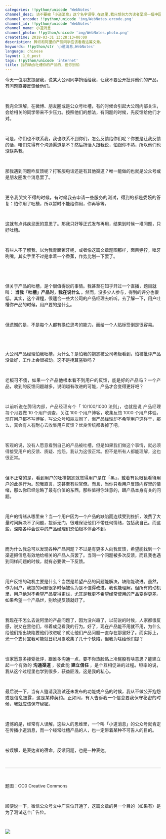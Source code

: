 ```yaml
---
categories: !!python/unicode 'WebNotes'
channel_desc: 请不要被「小道消息」这个名字误导.在这里,我只想努力为读者呈现一幅中国互联网的清明上河图.
channel_ercode: !!python/unicode 'img/WebNotes.ercode.png'
channel_id: !!python/unicode 'WebNotes'
channel_name: 小道消息
channel_photo: !!python/unicode 'img/WebNotes.photo.png'
createtime: 2018-03-31 13:28:13+00:00
description: 腾讯和阿里的产品同学应该看看这篇文章。
keywords: !!python/str '小道消息,WebNotes'
language: chinese
layout: 1_0_post
tags: !!python/unicode 'internet'
title: 我的确会吐槽你的产品的，但你别怕
---
```

<div class="rich_media_content" id="js_content">
<p style="text-align: justify;">
         今天一位朋友提醒我，说某大公司同学捎话给我，让我不要公开批评他们的产品，有问题直接反馈给他们。
         <br/>
</p>
<p>
<br/>
</p>
<p style="text-align: justify;">
         我完全理解，在微博、朋友圈或是公众号吐槽，有的时候会引起大公司内部关注，会给相关的同学带来不少压力。按照他们的想法，有问题的时候，先反馈给他们才对。
        </p>
<p>
<br/>
</p>
<p style="text-align: justify;">
         可是，你们也不联系我，我也联系不到你们，怎么反馈给你们呢？你要是让我反馈的话，咱们先得有个沟通渠道是不？然后捎话人跟我说，怕跟你不熟，所以他们也没联系我。
        </p>
<p>
<br/>
</p>
<p style="text-align: justify;">
         那我遇到问题咋反馈呢？打客服电话还是有其他渠道？唯一能做的也就是公众号或是朋友圈发个消息罢了。
        </p>
<p>
<br/>
</p>
<p style="text-align: justify;">
         更令我哭笑不得的时候，有时候我去申请一些服务的测试，得到的都是委婉的答复：怕你用了吐槽，所以暂时不能给你用，你再等等。
        </p>
<p>
<br/>
</p>
<p style="text-align: justify;">
         这就有点讳疾忌医的意思了。那我只好等正式发布再用，结果到时候一堆问题，只好吐槽。
        </p>
<p style="text-align: justify;">
<br/>
</p>
<p style="text-align: justify;">
         有些人不了解我，以为我青面獠牙呢，或者像这篇文章题图那样，面目狰狞，呲牙咧嘴，其实手里不过是拿着一个香蕉，作势比划一下罢了。
        </p>
<p style="text-align: justify;">
<br/>
</p>
<p style="text-align: justify;">
<mpcpc class="js_cpc_area res_iframe cpc_iframe" data-category_id_list="48|26|1|27|28|45|39|41|5|7|37|22|40|47|36|16|42" js_editor_cpcad="" src="/cgi-bin/readtemplate?t=tmpl/cpc_tmpl">
</mpcpc>
</p>
<p>
<span style="text-align: justify;">
<br/>
</span>
</p>
<p>
<span style="text-align: justify;">
          但关于产品的吐槽，是个很值得说的事情。我甚至在知乎开过一个直播，题目就叫：
         </span>
<strong style="text-align: justify;">
          当我「吐槽」产品时，我在说什么
         </strong>
<span style="text-align: justify;">
          。然而，没多少人参与，得到的评分也很低。其实，这个课程，很适合一些大公司的产品经理去听听。去了解一下，用户吐槽你产品的时候，用户要的是什么。
         </span>
<br/>
</p>
<p>
<br/>
</p>
<p style="text-align: justify;">
         但遗憾的是，不是每个人都有换位思考的能力，而给一个人贴标签倒是很容易。
        </p>
<h3 class="r" style="font-size: 18px;overflow: hidden;text-overflow: ellipsis;color: rgb(34, 34, 34);font-family: Roboto, arial, sans-serif;font-variant-ligatures: normal;orphans: 2;widows: 2;background-color: rgb(255, 255, 255);text-align: justify;">
</h3>
<p style="white-space: normal;">
<br/>
</p>
<p style="white-space: normal;text-align: justify;">
         大公司产品经理怕我吐槽，为什么？是怕我的抱怨被公司老板看到，怕被批评产品没做好，工作上会很被动。这不是掩耳盗铃吗？
        </p>
<p style="white-space: normal;">
<br/>
</p>
<p style="white-space: normal;text-align: justify;">
         老板可不傻，如果一个产品他根本看不到用户的反馈，能是好的产品吗？一个产品，收到的反馈问题越多，说明越有改进的可能，产品才会变得更好吧？
        </p>
<p style="white-space: normal;">
<br/>
</p>
<p style="white-space: normal;text-align: justify;">
<span style="color: rgba(0, 0, 0, 0.8);">
          以前听说在腾讯内部，产品经理有个「
          <span style="color: rgba(0, 0, 0, 0.8);">
           10/100/1000 法则」，也就是说
          </span>
          产品经理每个月要做 10 个用户调查，关注 100 个用户博客，收集反馈 1000 个用户体验。现在用户都不写博客，写公众号和朋友圈了，但产品经理却不希望用户这样干，那么，真会有人有耐心去收集用户反馈？优良传统都丢掉了吧。
         </span>
</p>
<p style="white-space: normal;text-align: justify;">
<span style="color: rgba(0, 0, 0, 0.8);">
<br/>
</span>
</p>
<p style="white-space: normal;text-align: justify;">
<span style="color:rgba(0, 0, 0, 0.8);">
<span style="caret-color: rgba(0, 0, 0, 0.8);">
           客观的说，没有人愿意看到自己的产品被吐槽，但是如果我们做这个事情，就必须得接受用户的反馈、质疑、抱怨。我认为这很正常。但不是所有人都能理解，这也很正常。
          </span>
</span>
</p>
<p style="white-space: normal;text-align: justify;">
<span style="color:rgba(0, 0, 0, 0.8);">
<span style="caret-color: rgba(0, 0, 0, 0.8);">
<br/>
</span>
</span>
</p>
<p style="text-align: justify;">
         但不正常的是，看到用户的吐槽抱怨就觉得用户是在「黑」，戴着有色眼镜看待用户的此类行为。恕我直言，这甚至有些官僚。而且，当你只看用户反馈内容里的情绪，那么你已经忽略了最有价值的东西，那些值得你注意的，跟产品本身有关的问题。
        </p>
<p style="text-align: justify;">
<br/>
</p>
<p style="text-align: justify;">
         用户的情绪从哪里来？当一个用户因为一个产品的缺陷而连续受到挫折，浪费了大量时间解决不了问题，投诉无门，很难保证他们不带任何情绪，包括我自己。而这些，深陷各种会议中的产品经理们恐怕根本体会不到。
        </p>
<p style="text-align: justify;">
<br/>
</p>
<p style="text-align: justify;">
         而为什么我总可以发现各种产品问题？不过是有更多人向我反馈，希望能找到一个渠道把信息有效地给相关的产品人员罢了。当同一个问题被多次反馈，而且我也遇到同样问题的时候，就有必要做一下反馈。
        </p>
<p style="text-align: justify;">
<br/>
</p>
<p style="text-align: justify;">
         用户反馈的动机主要是什么？当然是希望产品的问题能解决，缺陷能改进。虽然，作为用户，我提的问题很多时候被认为是不值得改进，我也能理解。但所有的动机里，用户绝对不希望产品变得更烂，尤其是我更不希望经常使用的产品变得更差。如果希望一个产品烂，别给提反馈就好了。
        </p>
<p style="text-align: justify;">
<br/>
</p>
<p style="text-align: justify;">
         我现在不怎么去说阿里的产品问题了，因为没兴趣了，以前说的时候，人家都很反感，说又在黑他们，带着成见看我的行为。好了，现在产品能不用就不用，为什么给他们指出缺陷要他们改进呢？就让他们产品问题一直存在那里好了。而实际上，光一个支付宝我可能就日积月累收集了几十个缺陷，但我为啥给他们提？
        </p>
<p style="text-align: justify;">
<br/>
</p>
<p style="text-align: justify;">
         谁家愿意多接受批评，跟谁多沟通一点，要不你热脸贴上冷屁股有啥意思？能建立起一个有效的
         <strong>
          沟通渠道
         </strong>
         ，彼此能
         <strong>
          建立信任
         </strong>
         ，是个互相促进的过程。坦率的说，我从这个过程里也学到很多，获益匪浅，这是我的私心。
        </p>
<p>
<br/>
</p>
<p style="text-align: justify;">
         最后说一下，当有人邀请我测试还未发布的功能或产品的时候，我从不做公开抱怨或是信息披露，这是某种契约。正如同，有人告诉我一个信息要我保守秘密的时候，我就应该保守秘密。
        </p>
<p>
<br/>
</p>
<p style="text-align: justify;">
         遗憾的是，经常有人误解，这些人的思维里，一个叫「小道消息」的公众号就肯定在传播小道消息，而一个经常吐槽产品的人，也一定带着某种不可告人的目的。
        </p>
<p>
<br/>
</p>
<p style="text-align: justify;">
         被误解，是表达者的宿命。反馈问题，也是一种表达。
        </p>
<p style="text-align: justify;">
<br/>
</p>
<hr style="margin-top: 1em;margin-bottom: 1em;white-space: normal;max-width: 100%;font-family: Lato, Helvetica, Arial, freesans, clean, sans-serif;border-right-width: 0px;border-bottom-width: 0px;border-left-width: 0px;border-top-style: solid;border-top-color: rgb(234, 234, 234);height: 1px;color: rgb(51, 51, 51);font-size: 15px;box-sizing: border-box !important;word-wrap: break-word !important;"/>
<p style="white-space: normal;">
<br/>
</p>
<p>
         题图：CC0 Creative Commons
        </p>
<p>
<br/>
</p>
<p>
         顺便说一下，微信公众号文中广告位开通了，这篇文章的另一个目的（如果有）是为了测试这个广告位。
        </p>
<p>
<br/>
</p>
<p>
<img class="" data-copyright="0" data-ratio="1" data-s="300,640" data-src="" data-type="jpeg" data-w="1280" src="{{ '/img/ow5rEn8QGlHqyXPxz1JP7NpokWngqy967YOPghOc1ymzMcediafnxEXW4vjXicG62k2EOgfxPicpMZoKiaK2v2Gib9A.jpeg' | prepend: site.img | replace: '//','/' }}" style=""/>
</p>
<p>
<br/>
</p>
</div>